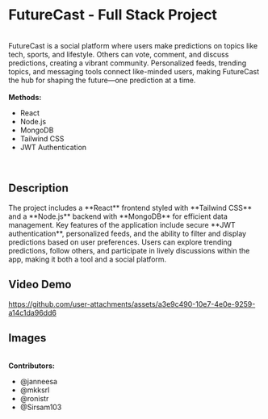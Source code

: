 # FutureCast - Full Stack Project
<br />
FutureCast is a social platform where users make predictions on topics like tech, sports, and lifestyle. Others can vote, comment, and discuss predictions, creating a vibrant community.
Personalized feeds, trending topics, and messaging tools connect like-minded users, making FutureCast the hub for shaping the future—one prediction at a time.
<br />
<br />
<b>Methods:</b>
    <ul>
        <li>React</li>
        <li>Node.js</li>
        <li>MongoDB</li>
        <li>Tailwind CSS</li>
        <li>JWT Authentication</li>
    </ul>
<br />

<h2> Description </h2>
The project includes a **React** frontend styled with **Tailwind CSS** and a **Node.js** backend with **MongoDB** for efficient data management. 
Key features of the application include secure **JWT authentication**, personalized feeds, and the ability to filter and display predictions based on user preferences.
Users can explore trending predictions, follow others, and participate in lively discussions within the app, making it both a tool and a social platform.

<h2> Video Demo </h2>


https://github.com/user-attachments/assets/a3e9c490-10e7-4e0e-9259-a14c1da96dd6



<h2> Images </h2>

<!-- Add relevant images/screenshots of the project here -->

<br /><b>Contributors:</b>
<ul>
      <li>@janneesa</li>
      <li>@mkksrl</li>
      <li>@ronistr</li>
      <li>@Sirsam103</li>
</ul>
